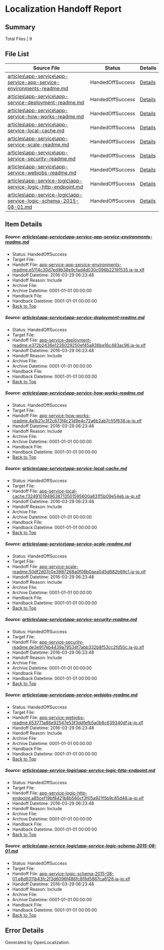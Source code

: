 # <a name='report-top'></a> Localization Handoff Report

## Summary
 Total Files | 9

## File List
 Source File | Status | Details 
 ----------- | ------ | ------- 
 [articles\app-service\app-service-app-service-environments-readme.md](https://github.com/OpenLocalizationOrg/hyperV/blob/c8ca72bbb3543be9ef16a2898293a20e43b99e5d/articles/app-service/app-service-app-service-environments-readme.md) | HandedOffSuccess | [Details](#9298667d8fb79a6c4291a6d2a29ae33226084ac3575)
 [articles\app-service\app-service-deployment-readme.md](https://github.com/OpenLocalizationOrg/hyperV/blob/c8ca72bbb3543be9ef16a2898293a20e43b99e5d/articles/app-service/app-service-deployment-readme.md) | HandedOffSuccess | [Details](#c9883d73b1c5989834e83ba7a2ca793cfd4ef042577)
 [articles\app-service\app-service-how-works-readme.md](https://github.com/OpenLocalizationOrg/hyperV/blob/c8ca72bbb3543be9ef16a2898293a20e43b99e5d/articles/app-service/app-service-how-works-readme.md) | HandedOffSuccess | [Details](#7baf00cc3cd5f8c78686d7b20f502935e85c85eb579)
 [articles\app-service\app-service-local-cache.md](https://github.com/OpenLocalizationOrg/hyperV/blob/c8ca72bbb3543be9ef16a2898293a20e43b99e5d/articles/app-service/app-service-local-cache.md) | HandedOffSuccess | [Details](#21a18a6b32e445929885e6db10c04945abaae257580)
 [articles\app-service\app-service-scale-readme.md](https://github.com/OpenLocalizationOrg/hyperV/blob/c8ca72bbb3543be9ef16a2898293a20e43b99e5d/articles/app-service/app-service-scale-readme.md) | HandedOffSuccess | [Details](#f3280ab1b881262635ce6b561df186bd48c5a41b582)
 [articles\app-service\app-service-security-readme.md](https://github.com/OpenLocalizationOrg/hyperV/blob/c8ca72bbb3543be9ef16a2898293a20e43b99e5d/articles/app-service/app-service-security-readme.md) | HandedOffSuccess | [Details](#de2ec0be5d153075a45bd4f7881c5bb387fb1551584)
 [articles\app-service\app-service-webjobs-readme.md](https://github.com/OpenLocalizationOrg/hyperV/blob/c8ca72bbb3543be9ef16a2898293a20e43b99e5d/articles/app-service/app-service-webjobs-readme.md) | HandedOffSuccess | [Details](#8004437ca93e7f6a22ad26c8d68a60889c8bd417586)
 [articles\app-service-logic\app-service-logic-http-endpoint.md](https://github.com/OpenLocalizationOrg/hyperV/blob/c8ca72bbb3543be9ef16a2898293a20e43b99e5d/articles/app-service-logic/app-service-logic-http-endpoint.md) | HandedOffSuccess | [Details](#d11f30426f7843d73e64c81e731710ae02c639d1515)
 [articles\app-service-logic\app-service-logic-schema-2015-08-01.md](https://github.com/OpenLocalizationOrg/hyperV/blob/c8ca72bbb3543be9ef16a2898293a20e43b99e5d/articles/app-service-logic/app-service-logic-schema-2015-08-01.md) | HandedOffSuccess | [Details](#92b98c1b94b63cb201bbf29a5cb99dff4ec02aa2522)

## Item Details
##### <a name='9298667d8fb79a6c4291a6d2a29ae33226084ac3575'></a> Source: [articles\app-service\app-service-app-service-environments-readme.md](https://github.com/OpenLocalizationOrg/hyperV/blob/c8ca72bbb3543be9ef16a2898293a20e43b99e5d/articles/app-service/app-service-app-service-environments-readme.md)
* Status: HandedOffSuccess
* Target File: 
* Handoff File: [app-service-app-service-environments-readme.e5114c30d7ed9b38e9cfad4d030c096b22191535.ja-jp.xlf](https://github.com/OpenLocalizationOrg/olhandoff/blob/7b8885eadd2a1373c54412795d55ccfc07f9d514/ol-handoff/OpenLocalizationOrg/hyperV.ja-jp/master/acomdc_nonhi/app-service-app-service-environments-readme.e5114c30d7ed9b38e9cfad4d030c096b22191535.ja-jp.xlf)
* Handoff Datetime: 2016-03-29 06:23:48
* Handoff Reason: Include
* Archive File: 
* Archive Datetime: 0001-01-01 00:00:00
* Handback File: 
* Handback Datetime: 0001-01-01 00:00:00
* [Back to Top](#report-top)

##### <a name='c9883d73b1c5989834e83ba7a2ca793cfd4ef042577'></a> Source: [articles\app-service\app-service-deployment-readme.md](https://github.com/OpenLocalizationOrg/hyperV/blob/c8ca72bbb3543be9ef16a2898293a20e43b99e5d/articles/app-service/app-service-deployment-readme.md)
* Status: HandedOffSuccess
* Target File: 
* Handoff File: [app-service-deployment-readme.e372b2436e1226029250ef45a836be16c483ac96.ja-jp.xlf](https://github.com/OpenLocalizationOrg/olhandoff/blob/7b8885eadd2a1373c54412795d55ccfc07f9d514/ol-handoff/OpenLocalizationOrg/hyperV.ja-jp/master/acomdc_nonhi/app-service-deployment-readme.e372b2436e1226029250ef45a836be16c483ac96.ja-jp.xlf)
* Handoff Datetime: 2016-03-29 06:23:48
* Handoff Reason: Include
* Archive File: 
* Archive Datetime: 0001-01-01 00:00:00
* Handback File: 
* Handback Datetime: 0001-01-01 00:00:00
* [Back to Top](#report-top)

##### <a name='7baf00cc3cd5f8c78686d7b20f502935e85c85eb579'></a> Source: [articles\app-service\app-service-how-works-readme.md](https://github.com/OpenLocalizationOrg/hyperV/blob/c8ca72bbb3543be9ef16a2898293a20e43b99e5d/articles/app-service/app-service-how-works-readme.md)
* Status: HandedOffSuccess
* Target File: 
* Handoff File: [app-service-how-works-readme.4a1b21c3f2c673f4c21d9e4c72a6b2ab7c55f638.ja-jp.xlf](https://github.com/OpenLocalizationOrg/olhandoff/blob/7b8885eadd2a1373c54412795d55ccfc07f9d514/ol-handoff/OpenLocalizationOrg/hyperV.ja-jp/master/app-service-how-works-readme.4a1b21c3f2c673f4c21d9e4c72a6b2ab7c55f638.ja-jp.xlf)
* Handoff Datetime: 2016-03-29 06:23:48
* Handoff Reason: Include
* Archive File: 
* Archive Datetime: 0001-01-01 00:00:00
* Handback File: 
* Handback Datetime: 0001-01-01 00:00:00
* [Back to Top](#report-top)

##### <a name='21a18a6b32e445929885e6db10c04945abaae257580'></a> Source: [articles\app-service\app-service-local-cache.md](https://github.com/OpenLocalizationOrg/hyperV/blob/c8ca72bbb3543be9ef16a2898293a20e43b99e5d/articles/app-service/app-service-local-cache.md)
* Status: HandedOffSuccess
* Target File: 
* Handoff File: [app-service-local-cache.f3249101949638713501595600a831f5b09e54eb.ja-jp.xlf](https://github.com/OpenLocalizationOrg/olhandoff/blob/7b8885eadd2a1373c54412795d55ccfc07f9d514/ol-handoff/OpenLocalizationOrg/hyperV.ja-jp/master/acomdc_nonhi/app-service-local-cache.f3249101949638713501595600a831f5b09e54eb.ja-jp.xlf)
* Handoff Datetime: 2016-03-29 06:23:48
* Handoff Reason: Include
* Archive File: 
* Archive Datetime: 0001-01-01 00:00:00
* Handback File: 
* Handback Datetime: 0001-01-01 00:00:00
* [Back to Top](#report-top)

##### <a name='f3280ab1b881262635ce6b561df186bd48c5a41b582'></a> Source: [articles\app-service\app-service-scale-readme.md](https://github.com/OpenLocalizationOrg/hyperV/blob/c8ca72bbb3543be9ef16a2898293a20e43b99e5d/articles/app-service/app-service-scale-readme.md)
* Status: HandedOffSuccess
* Target File: 
* Handoff File: [app-service-scale-readme.50df2d07c0e3987268a0f08b0aea045d682b69c1.ja-jp.xlf](https://github.com/OpenLocalizationOrg/olhandoff/blob/7b8885eadd2a1373c54412795d55ccfc07f9d514/ol-handoff/OpenLocalizationOrg/hyperV.ja-jp/master/acomdc_nonhi/app-service-scale-readme.50df2d07c0e3987268a0f08b0aea045d682b69c1.ja-jp.xlf)
* Handoff Datetime: 2016-03-29 06:23:48
* Handoff Reason: Include
* Archive File: 
* Archive Datetime: 0001-01-01 00:00:00
* Handback File: 
* Handback Datetime: 0001-01-01 00:00:00
* [Back to Top](#report-top)

##### <a name='de2ec0be5d153075a45bd4f7881c5bb387fb1551584'></a> Source: [articles\app-service\app-service-security-readme.md](https://github.com/OpenLocalizationOrg/hyperV/blob/c8ca72bbb3543be9ef16a2898293a20e43b99e5d/articles/app-service/app-service-security-readme.md)
* Status: HandedOffSuccess
* Target File: 
* Handoff File: [app-service-security-readme.de3e917eb4439a79534f7abb332b8f53cc2fd50c.ja-jp.xlf](https://github.com/OpenLocalizationOrg/olhandoff/blob/7b8885eadd2a1373c54412795d55ccfc07f9d514/ol-handoff/OpenLocalizationOrg/hyperV.ja-jp/master/acomdc_nonhi/app-service-security-readme.de3e917eb4439a79534f7abb332b8f53cc2fd50c.ja-jp.xlf)
* Handoff Datetime: 2016-03-29 06:23:48
* Handoff Reason: Include
* Archive File: 
* Archive Datetime: 0001-01-01 00:00:00
* Handback File: 
* Handback Datetime: 0001-01-01 00:00:00
* [Back to Top](#report-top)

##### <a name='8004437ca93e7f6a22ad26c8d68a60889c8bd417586'></a> Source: [articles\app-service\app-service-webjobs-readme.md](https://github.com/OpenLocalizationOrg/hyperV/blob/c8ca72bbb3543be9ef16a2898293a20e43b99e5d/articles/app-service/app-service-webjobs-readme.md)
* Status: HandedOffSuccess
* Target File: 
* Handoff File: [app-service-webjobs-readme.653771a86e92547e53f3ddfefb5a0b8c639340df.ja-jp.xlf](https://github.com/OpenLocalizationOrg/olhandoff/blob/7b8885eadd2a1373c54412795d55ccfc07f9d514/ol-handoff/OpenLocalizationOrg/hyperV.ja-jp/master/acomdc_nonhi/app-service-webjobs-readme.653771a86e92547e53f3ddfefb5a0b8c639340df.ja-jp.xlf)
* Handoff Datetime: 2016-03-29 06:23:48
* Handoff Reason: Include
* Archive File: 
* Archive Datetime: 0001-01-01 00:00:00
* Handback File: 
* Handback Datetime: 0001-01-01 00:00:00
* [Back to Top](#report-top)

##### <a name='d11f30426f7843d73e64c81e731710ae02c639d1515'></a> Source: [articles\app-service-logic\app-service-logic-http-endpoint.md](https://github.com/OpenLocalizationOrg/hyperV/blob/c8ca72bbb3543be9ef16a2898293a20e43b99e5d/articles/app-service-logic/app-service-logic-http-endpoint.md)
* Status: HandedOffSuccess
* Target File: 
* Handoff File: [app-service-logic-http-endpoint.a85cef19bf8421b8b560cf3f05a921f5b9c85d46.ja-jp.xlf](https://github.com/OpenLocalizationOrg/olhandoff/blob/7b8885eadd2a1373c54412795d55ccfc07f9d514/ol-handoff/OpenLocalizationOrg/hyperV.ja-jp/master/acomdc_nonhi/app-service-logic-http-endpoint.a85cef19bf8421b8b560cf3f05a921f5b9c85d46.ja-jp.xlf)
* Handoff Datetime: 2016-03-29 06:23:48
* Handoff Reason: Include
* Archive File: 
* Archive Datetime: 0001-01-01 00:00:00
* Handback File: 
* Handback Datetime: 0001-01-01 00:00:00
* [Back to Top](#report-top)

##### <a name='92b98c1b94b63cb201bbf29a5cb99dff4ec02aa2522'></a> Source: [articles\app-service-logic\app-service-logic-schema-2015-08-01.md](https://github.com/OpenLocalizationOrg/hyperV/blob/c8ca72bbb3543be9ef16a2898293a20e43b99e5d/articles/app-service-logic/app-service-logic-schema-2015-08-01.md)
* Status: HandedOffSuccess
* Target File: 
* Handoff File: [app-service-logic-schema-2015-08-01.e8d9311b43fc2f3d6096f486fc8f8d5867ca6126.ja-jp.xlf](https://github.com/OpenLocalizationOrg/olhandoff/blob/7b8885eadd2a1373c54412795d55ccfc07f9d514/ol-handoff/OpenLocalizationOrg/hyperV.ja-jp/master/acomdc_nonhi/app-service-logic-schema-2015-08-01.e8d9311b43fc2f3d6096f486fc8f8d5867ca6126.ja-jp.xlf)
* Handoff Datetime: 2016-03-29 06:23:48
* Handoff Reason: Include
* Archive File: 
* Archive Datetime: 0001-01-01 00:00:00
* Handback File: 
* Handback Datetime: 0001-01-01 00:00:00
* [Back to Top](#report-top)


## Error Details

Generated by OpenLocalization.
